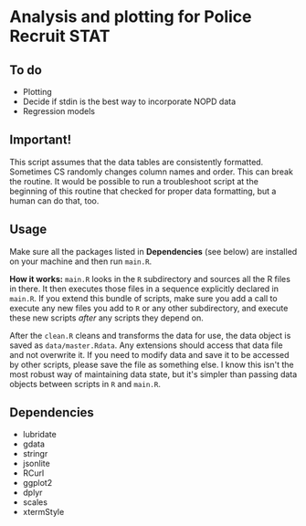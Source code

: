 # Analysis and plotting for Police Recruit STAT

## To do

 * Plotting
 * Decide if stdin is the best way to incorporate NOPD data
 * Regression models

## Important!

This script assumes that the data tables are consistently formatted. Sometimes CS randomly changes column names and order. This can break the routine. It would be possible to run a troubleshoot script at the beginning of this routine that checked for proper data formatting, but a human can do that, too.

## Usage

Make sure all the packages listed in __Dependencies__ (see below) are installed on your machine and then run `main.R`.

__How it works:__ `main.R` looks in the `R` subdirectory and sources all the R files in there. It then executes those files in a sequence explicitly declared in `main.R`. If you extend this bundle of scripts, make sure you add a call to execute any new files you add to `R` or any other subdirectory, and execute these new scripts _after_ any scripts they depend on.

After the `clean.R` cleans and transforms the data for use, the data object is saved as `data/master.Rdata`. Any extensions should access that data file and not overwrite it. If you need to modify data and save it to be accessed by other scripts, please save the file as something else. I know this isn't the most robust way of maintaining data state, but it's simpler than passing data objects between scripts in `R` and `main.R`.

## Dependencies

 * lubridate
 * gdata
 * stringr
 * jsonlite
 * RCurl
 * ggplot2
 * dplyr
 * scales
 * xtermStyle

